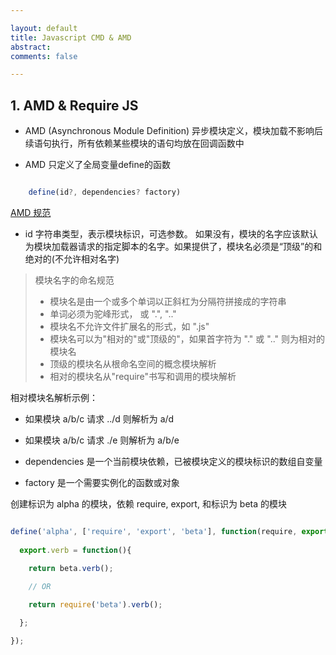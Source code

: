 ```yaml
---

layout: default
title: Javascript CMD & AMD
abstract: 
comments: false

---
```


## 1. AMD & Require JS

- AMD (Asynchronous Module Definition) 异步模块定义，模块加载不影响后续语句执行，所有依赖某些模块的语句均放在回调函数中

- AMD 只定义了全局变量define的函数

```javascript 

	define(id?, dependencies? factory)

```

[AMD 规范](https://github.com/amdjs/amdjs-api/wiki/AMD)

- id 字符串类型，表示模块标识，可选参数。 如果没有，模块的名字应该默认为模块加载器请求的指定脚本的名字。如果提供了，模块名必须是“顶级”的和绝对的(不允许相对名字)

> 模块名字的命名规范
> - 模块名是由一个或多个单词以正斜杠为分隔符拼接成的字符串
> - 单词必须为驼峰形式， 或 ".", ".."
> - 模块名不允许文件扩展名的形式，如 ".js"
> - 模块名可以为"相对的"或"顶级的"，如果首字符为 "." 或 ".." 则为相对的模块名
> - 顶级的模块名从根命名空间的概念模块解析
> - 相对的模块名从"require"书写和调用的模块解析


相对模块名解析示例：

- 如果模块 a/b/c 请求 ../d 则解析为 a/d

- 如果模块 a/b/c 请求 ./e  则解析为 a/b/e




- dependencies 是一个当前模块依赖，已被模块定义的模块标识的数组自变量

- factory 是一个需要实例化的函数或对象

创建标识为 alpha 的模块，依赖 require, export, 和标识为 beta 的模块

```javascript

define('alpha', ['require', 'export', 'beta'], function(require, export, beta){
		
  export.verb = function(){
		
    return beta.verb();

    // OR

    return require('beta').verb();

  };

});

```